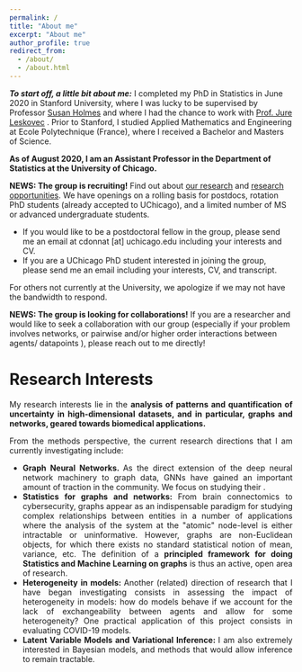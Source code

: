 ```yaml
---
permalink: /
title: "About me"
excerpt: "About me"
author_profile: true
redirect_from: 
  - /about/
  - /about.html
---
```




__*To start off, a little bit about me:*__ I completed my PhD in Statistics in June 2020 in Stanford University, where I was lucky to be supervised by Professor <a href="https://statweb.stanford.edu/~susan/susan_person.html">Susan Holmes</a> and where I had the chance to work with <a href="https://cs.stanford.edu/people/jure/">Prof. Jure Leskovec</a> .
Prior to Stanford, I studied Applied Mathematics and Engineering at Ecole Polytechnique (France), where I received a Bachelor and Masters of Science.


__As of August 2020, I am an Assistant Professor in the Department of Statistics at the University of Chicago.__




__NEWS:  The group is recruiting!__ Find out about [our research](https://donnate.github.io/projects/) and [research opportunities](https://donnate.github.io/openings/). 
We have openings on a rolling basis for postdocs, rotation PhD students (already accepted to UChicago), and a limited number of MS or advanced undergraduate students.
* If you would like to be a postdoctoral fellow in the group, please send me an email at cdonnat [at] uchicago.edu  including your interests and CV. 
* If you are a UChicago PhD student interested in joining the group, please send me an email including your interests, CV, and transcript. 

For others not currently at the University, we apologize if we may not have the bandwidth to respond.


 
__NEWS:  The group is looking for collaborations!__ If you are  a researcher and would like to seek a collaboration with our group (especially if your problem involves networks, or pairwise and/or higher order interactions between agents/ datapoints ), please reach out to me directly!








Research Interests
======
<p><div style="text-align: justify"> 
My research interests lie in the <b> analysis of patterns and quantification of uncertainty in high-dimensional datasets, and in particular, graphs and networks, geared towards biomedical applications. </b>
</div></p>


<p><div style="text-align: justify"> 
From the methods perspective, the current research directions that I am currently investigating include:
<ul>
<li> <b>Graph Neural Networks. </b> As the direct extension of the deep neural network machinery to graph data, GNNs  have gained an important amount of traction in the community.  We focus on studying their 
.</li>
<li> <b>  Statistics for graphs and networks: </b> From brain connectomics to cybersecurity, graphs appear as an indispensable paradigm for studying complex relationships between entities in a number of applications 
where the analysis of the system at the "atomic" node-level is either intractable or uninformative.
 However, graphs are non-Euclidean objects, for which there exists no standard statistical notion of mean, variance, etc. The definition of a <b>principled framework for doing Statistics and Machine Learning on graphs</b> is thus an active, open area of research.</li>
<li><b> Heterogeneity in models: </b> Another (related) direction of research that I have began investigating consists in assessing the impact of heterogeneity in models: how do models behave if we account for the lack of exchangeability between agents and allow for some heterogeneity? One practical application of this project consists in evaluating COVID-19 models.</li>
<li><b> Latent Variable Models and Variational Inference: </b> I am also extremely interested in Bayesian models, and methods that would allow inference to remain tractable. </li>
</ul>
</div></p>
  
